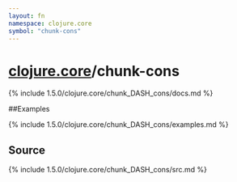 ```yaml
---
layout: fn
namespace: clojure.core
symbol: "chunk-cons"
---
```


# [clojure.core](../)/chunk-cons

{% include 1.5.0/clojure.core/chunk_DASH_cons/docs.md %}

##Examples

{% include 1.5.0/clojure.core/chunk_DASH_cons/examples.md %}
## Source
{% include 1.5.0/clojure.core/chunk_DASH_cons/src.md %}

